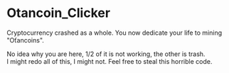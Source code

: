 # Otancoin_Clicker

Cryptocurrency crashed as a whole. You now dedicate your life to mining "Oťancoins".

No idea why you are here, 1/2 of it is not working, the other is trash.  
I might redo all of this, I might not. Feel free to steal this horrible code.
